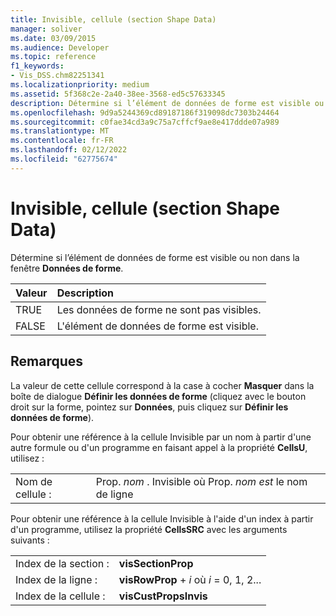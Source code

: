 ```yaml
---
title: Invisible, cellule (section Shape Data)
manager: soliver
ms.date: 03/09/2015
ms.audience: Developer
ms.topic: reference
f1_keywords:
- Vis_DSS.chm82251341
ms.localizationpriority: medium
ms.assetid: 5f368c2e-2a40-38ee-3568-ed5c57633345
description: Détermine si l’élément de données de forme est visible ou non dans la fenêtre Données de forme.
ms.openlocfilehash: 9d9a5244369cd89187186f319098dc7303b24464
ms.sourcegitcommit: c0fae34cd3a9c75a7cffcf9ae8e417ddde07a989
ms.translationtype: MT
ms.contentlocale: fr-FR
ms.lasthandoff: 02/12/2022
ms.locfileid: "62775674"
---
```

# <a name="invisible-cell-shape-data-section"></a>Invisible, cellule (section Shape Data)

Détermine si l’élément de données de forme est visible ou non dans la fenêtre **Données de forme**. 
  
|**Valeur**|**Description**|
|:-----|:-----|
| TRUE  <br/> | Les données de forme ne sont pas visibles. |
| FALSE  <br/> | L'élément de données de forme est visible. |
   
## <a name="remarks"></a>Remarques

La valeur de cette cellule correspond à la case à cocher **Masquer** dans la boîte de dialogue **Définir les données de forme** (cliquez avec le bouton droit sur la forme, pointez sur **Données**, puis cliquez sur **Définir les données de forme**).
  
Pour obtenir une référence à la cellule Invisible par un nom à partir d'une autre formule ou d'un programme en faisant appel à la propriété **CellsU**, utilisez : 
  
|||
|:-----|:-----|
| Nom de cellule :  <br/> | Prop.  *nom*  . Invisible où Prop.  *nom est*  le nom de ligne  <br/> |
   
Pour obtenir une référence à la cellule Invisible à l'aide d'un index à partir d'un programme, utilisez la propriété **CellsSRC** avec les arguments suivants : 
  
|||
|:-----|:-----|
| Index de la section :  <br/> |**visSectionProp** <br/> |
| Index de la ligne :  <br/> |**visRowProp** +   *i* où *i* = 0, 1, 2... |
| Index de la cellule :  <br/> |**visCustPropsInvis** <br/> |
   

